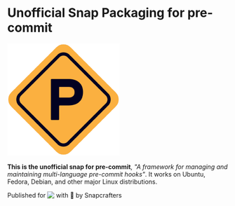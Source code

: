# Unofficial Snap Packaging for pre-commit
<!--
	Use the Staticaly service for easy access to in-repo pictures:
	https://www.staticaly.com/
-->
![Logo of pre-commit](gui/logo.256px.png "Logo of pre-commit")

**This is the unofficial snap for pre-commit**, *"A framework for managing and maintaining multi-language pre-commit hooks"*. It works on Ubuntu, Fedora, Debian, and other major Linux distributions.

<!-- Uncomment and modify this when you are provided a build status badge
[![Build Status Badge of the `pre-commit` Snap](https://build.snapcraft.io/badge/_repo_owner_id_/_repo_name_id_.svg "Build Status of the `pre-commit` snap")](https://build.snapcraft.io/user/_repo_owner_id_/_repo_name_id_)
-->

<!-- Uncomment and modify this when you have a screenshot
![Screenshot of the Snapped Application](local/screenshots/screenshot.png "Screenshot of the Snapped Application")
-->

Published for <img src="http://anything.codes/slack-emoji-for-techies/emoji/tux.png" align="top" width="24" /> with 💝 by Snapcrafters

<!-- Uncomment and modify this when you have published the snap to the Snap Store
## Installation
([Don't have snapd installed?](https://snapcraft.io/docs/core/install))

### In a Terminal
    # Install the snap #
    sudo snap install --channel=edge --devmode pre-commit
    #sudo snap install --channel=beta pre-commit
    #sudo snap install pre-commit
    
    # Connect the snap to essential security confinement interfaces #
    ## (Proper reasoning for connecting _plug_name_) ##
    sudo snap connect pre-commit:_plug_name_
    
    # Connect the snap to optional security confinement interfaces #
    ## (Proper reasoning for connecting _plug_name_) ##
    sudo snap connect pre-commit:_plug_name_
    
    # Launch the application #
    pre-commit
    snap run pre-commit # If you have another existing installation

### The Graphical Way
[![Get it from the Snap Store](https://snapcraft.io/static/images/badges/en/snap-store-black.svg)](https://snapcraft.io/pre-commit)
-->

<!-- Uncomment when you have test results
## What is Working
* [A list of functionallities that are verified working]

## What is NOT Working...yet 
Check out the [issue tracker](https://github.com/_repo_owner_id_/_repo_name_id_/issues) for known issues.
-->

<!-- Uncomment when you have initialized the URLs
## Support
* Report issues regarding using this snap to the issue tracker:  
  <https://github.com/_repo_owner_id_/_repo_name_id_/issues>
* You may also post on the Snapcraft Forum, under the `snap` topic category:  
  <https://forum.snapcraft.io/c/snap>
-->
